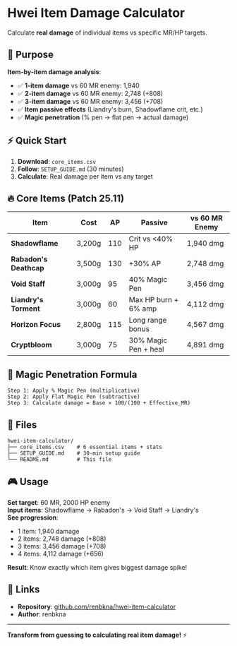 # Hwei Item Damage Calculator

Calculate **real damage** of individual items vs specific MR/HP targets.

## 🎯 Purpose

**Item-by-item damage analysis**:
- ✅ **1-item damage** vs 60 MR enemy: 1,940 
- ✅ **2-item damage** vs 60 MR enemy: 2,748 (+808)
- ✅ **3-item damage** vs 60 MR enemy: 3,456 (+708)
- ✅ **Item passive effects** (Liandry's burn, Shadowflame crit, etc.)
- ✅ **Magic penetration** (% pen → flat pen → actual damage)

## ⚡ Quick Start

1. **Download**: `core_items.csv`
2. **Follow**: `SETUP_GUIDE.md` (30 minutes)
3. **Calculate**: Real damage per item vs any target

## 🔥 Core Items (Patch 25.11)

| Item | Cost | AP | Passive | vs 60 MR Enemy |
|------|------|----|---------|----- |
| **Shadowflame** | 3,200g | 110 | Crit vs <40% HP | 1,940 dmg |
| **Rabadon's Deathcap** | 3,500g | 130 | +30% AP | 2,748 dmg |
| **Void Staff** | 3,000g | 95 | 40% Magic Pen | 3,456 dmg |
| **Liandry's Torment** | 3,000g | 60 | Max HP burn + 6% amp | 4,112 dmg |
| **Horizon Focus** | 2,800g | 115 | Long range bonus | 4,567 dmg |
| **Cryptbloom** | 3,000g | 75 | 30% Magic Pen + heal | 4,891 dmg |

## 🧮 Magic Penetration Formula

```
Step 1: Apply % Magic Pen (multiplicative)
Step 2: Apply Flat Magic Pen (subtractive)  
Step 3: Calculate damage = Base × 100/(100 + Effective_MR)
```

## 📁 Files

```
hwei-item-calculator/
├── core_items.csv    # 6 essential items + stats
├── SETUP_GUIDE.md    # 30-min setup guide
└── README.md         # This file
```

## 🎮 Usage

**Set target**: 60 MR, 2000 HP enemy  
**Input items**: Shadowflame → Rabadon's → Void Staff → Liandry's  
**See progression**:
- 1 item: 1,940 damage
- 2 items: 2,748 damage (+808)
- 3 items: 3,456 damage (+708)  
- 4 items: 4,112 damage (+656)

**Result**: Know exactly which item gives biggest damage spike!

## 🔗 Links

- **Repository**: [github.com/renbkna/hwei-item-calculator](https://github.com/renbkna/hwei-item-calculator)
- **Author**: renbkna

---

**Transform from guessing to calculating real item damage!** ⚡
